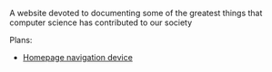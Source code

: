 A website devoted to documenting some of the greatest things that computer science has contributed to our society

Plans:
* [Homepage navigation device](https://i.imgur.com/ZK8QUvf.png)

